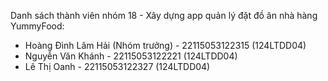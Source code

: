 Danh sách thành viên nhóm 18 - Xây dựng app quản lý đặt đồ ăn nhà hàng YummyFood:
 + Hoàng Đình Lâm Hải (Nhóm trưởng) - 22115053122315 (124LTDD04)
 + Nguyễn Văn Khánh - 22115053122221 (124LTDD04)
 + Lê Thị Oanh - 22115053122327 (124LTDD04)
